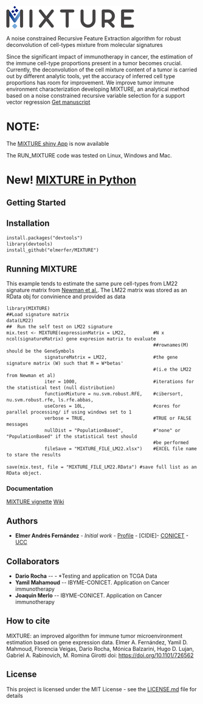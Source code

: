 ![MIXTURE](https://github.com/elmerfer/MIXTURE.App/blob/master/www/Logo_B_1.pdf.png)

A noise constrained Recursive Feature Extraction algorithm for robust deconvolution of cell-types mixture from molecular signatures

Since the significant impact of immunotherapy in cancer, the estimation of the immune cell-type proportions present in a tumor becomes crucial. Currently, the deconvolution of the cell mixture content of a tumor is carried out by different analytic tools, yet the accuracy of inferred cell type proportions has room for improvement. We improve tumor immune environment characterization developing MIXTURE, an analytical method based on a noise constrained recursive variable selection for a support vector regression
[Get manuscript](https://www.biorxiv.org/content/10.1101/726562v1)

# NOTE: 

The [MIXTURE shiny App](https://github.com/elmerfer/MIXTURE.App) is now available

The RUN_MIXTURE code was tested on Linux, Windows and Mac. 

# New! [MIXTURE in Python](https://github.com/MsMatias/MixturePy)


## Getting Started


## Installation
```
install.packages("devtools")
library(devtools)
install_github("elmerfer/MIXTURE")
```

## Running MIXTURE

This example tends to estimate the same pure cell-types from LM22 signature matrix from [Newman et al.](http://www.nature.com/nmeth/journal/v12/n5/abs/nmeth.3337.html). The LM22 matrix was stored as an RData obj for convinience and provided as data
```
library(MIXTURE)
##Load signature matrix
data(LM22)
##  Run the self test on LM22 signature
mix.test <- MIXTURE(expressionMatrix = LM22,          #N x ncol(signatureMatrix) gene expresion matrix to evaluate 
                                                      ##rownames(M) should be the GeneSymbols
              signatureMatrix = LM22,                 #the gene signature matrix (W) such that M = W*betas' 
                                                      #(i.e the LM22 from Newman et al)
              iter = 1000,                            #iterations for the statistical test (null distribution)
              functionMixture = nu.svm.robust.RFE,    #cibersort, nu.svm.robust.rfe, ls.rfe.abbas, 
              useCores = 10L,                         #cores for parallel processing/ if using windows set to 1
              verbose = TRUE,                         #TRUE or FALSE messages  
              nullDist = "PopulationBased",           #"none" or "PopulationBased" if the statistical test should
                                                      #be performed
              fileSave = "MIXTURE_FILE_LM22.xlsx")    #EXCEL file name to stare the results 

save(mix.test, file = "MIXTURE_FILE_LM22.RData") #save full list as an RData object.

```

### Documentation
[MIXTURE vignette](https://github.com/elmerfer/MIXTURE/blob/master/vignettes/MIXTURE.pdf)
[Wiki](https://github.com/elmerfer/MIXTURE/wiki)

## Authors

* **Elmer Andrés Fernández** - *Initial work* - [Profile](https://www.researchgate.net/profile/Elmer_Fernandez) - [CIDIE]- [CONICET](http://www.conicet.gov.ar) - [UCC](http://www.ucc.edu.ar)


## Collaborators
* **Dario Rocha** -- - *Testing and application on TCGA Data
* **Yamil Mahamoud** -- IBYME-CONICET. Application on Cancer immunotherapy
* **Joaquin Merlo** -- IBYME-CONICET. Application on Cancer immunotherapy

## How to cite

MIXTURE: an improved algorithm for immune tumor microenvironment estimation based on gene expression data. Elmer A. Fernández,  Yamil D. Mahmoud, Florencia Veigas, Darío Rocha,  Mónica Balzarini,  Hugo D. Lujan,  Gabriel A. Rabinovich,  M. Romina Girotti doi: https://doi.org/10.1101/726562

## License

This project is licensed under the MIT License - see the [LICENSE.md](https://github.com/elmerfer/MIXTURE.App/blob/master/LICENSE) file for details

